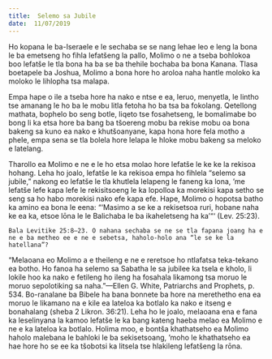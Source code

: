 ```yaml
---
title:  Selemo sa Jubile
date:  11/07/2019
---
```


Ho kopana le ba-Iseraele e le sechaba se se nang lehae leo e leng la bona le ba emetseng ho fihla lefatšeng la pallo, Molimo o ne a tseba bohlokoa boo lefatše le tla bona ha ba se ba thehile bochaba ba bona Kanana. Tlasa boetapele ba Joshua, Molimo a bona hore ho aroloa naha hantle moloko ka moloko le lihlopha tsa malapa.

Empa hape o ile a tseba hore ha nako e ntse e ea, leruo, menyetla, le lintho tse amanang le ho ba le mobu litla fetoha ho ba tsa ba fokolang. Qetellong mathata, bophelo bo seng botle, liqeto tse fosahetseng, le bomalimabe bo bong li ka etsa hore ba bang ba tšoereng mobu ba rekise mobu oa bona bakeng sa kuno ea nako e khutšoanyane, kapa hona hore fela motho a phele, empa sena se tla bolela hore lelapa le hloke mobu bakeng sa meloko e latelang.

Tharollo ea Molimo e ne e le ho etsa molao hore lefatše le ke ke la rekisoa hohang. Leha ho joalo, lefatše le ka rekisoa empa ho fihlela “selemo sa jubile,” nakong eo lefatše le tla khutlela lelapeng le faneng ka lona, ’me lefatše lefe kapa lefe le rekisitsoeng le ka lopolloa ka morekisi kapa setho se seng sa ho habo morekisi nako efe kapa efe. Hape, Molimo o hopotsa batho ka amino ea bona le eena: “‘Masimo a se ke a rekisetsoa ruri, hobane naha ke ea ka, etsoe lōna le le Balichaba le ba ikaheletseng ha ka’“‘ (Lev. 25:23).

`Bala Levitike 25:8–23. O nahana sechaba se ne se tla fapana joang ha e ne e ba metheo ee e ne e sebetsa, haholo-holo ana “le se ke la hatellana”?`

“Melaoana eo Molimo a e theileng e ne e reretsoe ho ntlafatsa teka-tekano ea botho. Ho fanoa ha selemo sa Sabatha le sa jubilee ka tsela e kholo, li lokile hoo ka nako e fetileng ho ileng ha fosahala likamong tsa moruo le moruo sepolotiking sa naha.”—Ellen G. White, Patriarchs and Prophets, p. 534. Bo-ranalane ba Bibele ha bana bonnete ba hore na merethetho ena ea moruo le likamano na e kile ea lateloa ka botlalo ka nako e itseng e bonahalang (sheba 2 Likron. 36:21). Leha ho le joalo, melaoana ena e fana ka leselinyana la kamoo lefatše le ka bang kateng haeba melao ea Molimo e ne e ka lateloa ka botlalo. Holima moo, e bontša khathatseho ea Molimo haholo malebana le bahloki le ba sekisetsoang, ’moho le khathatseho ea hae hore ho se ee ka tšobotsi ka litsela tse hlakileng lefatšeng la rōna.